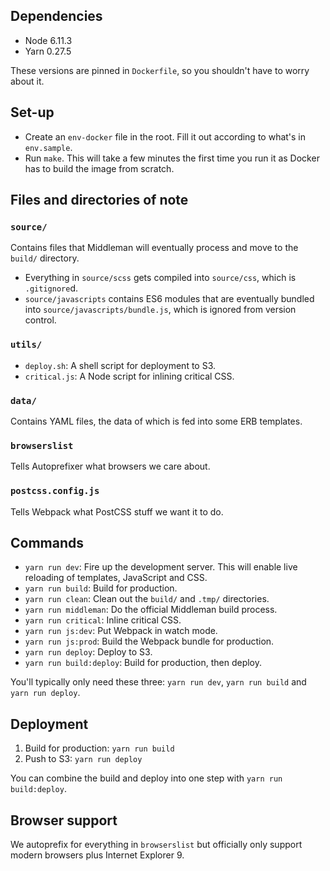## Dependencies
+ Node 6.11.3
+ Yarn 0.27.5

These versions are pinned in `Dockerfile`, so you shouldn't have to worry about it.


## Set-up
+ Create an `env-docker` file in the root. Fill it out according to what's in `env.sample`.
+ Run `make`. This will take a few minutes the first time you run it as Docker has to build the image from scratch.


## Files and directories of note
### `source/`
Contains files that Middleman will eventually process and move to the `build/` directory.

+ Everything in `source/scss` gets compiled into `source/css`, which is `.gitignore`d.
+ `source/javascripts` contains ES6 modules that are eventually bundled into `source/javascripts/bundle.js`, which is ignored from version control.

### `utils/`
+ `deploy.sh`: A shell script for deployment to S3.
+ `critical.js`: A Node script for inlining critical CSS.

### `data/`
Contains YAML files, the data of which is fed into some ERB templates.

### `browserslist`
Tells Autoprefixer what browsers we care about.

### `postcss.config.js`
Tells Webpack what PostCSS stuff we want it to do.


## Commands
+ `yarn run dev`: Fire up the development server. This will enable live reloading of templates, JavaScript and CSS.
+ `yarn run build`: Build for production.
+ `yarn run clean`: Clean out the `build/` and `.tmp/` directories.
+ `yarn run middleman`: Do the official Middleman build process.
+ `yarn run critical`: Inline critical CSS.
+ `yarn run js:dev`: Put Webpack in watch mode.
+ `yarn run js:prod`: Build the Webpack bundle for production.
+ `yarn run deploy`: Deploy to S3.
+ `yarn run build:deploy`: Build for production, then deploy.

You'll typically only need these three: `yarn run dev`, `yarn run build` and `yarn run deploy`.


## Deployment
1. Build for production: `yarn run build`
2. Push to S3: `yarn run deploy`

You can combine the build and deploy into one step with `yarn run build:deploy`.


## Browser support
We autoprefix for everything in `browserslist` but officially only support modern browsers plus Internet Explorer 9.
